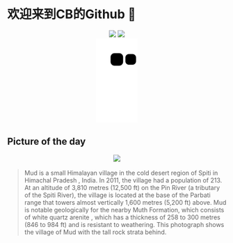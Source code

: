 
# 欢迎来到CB的Github 👋

<div align="center">
  <img height="137px" src="https://github-readme-stats.vercel.app/api?username=SuperCB&show_icons=true&theme=radical" />
  <img height="137px" src="https://github-readme-stats.vercel.app/api/top-langs/?username=SuperCB&hide_title=true&hide_border=true&layout=compact&langs_count=6&text_color=000&icon_color=fff" />
</div>


<div align="center">
    <img src="./contribution-snake/github-contribution-grid-snake.svg" />
</div>



## Picture of the day
<div align="center">
  <img width=400px src="https://upload.wikimedia.org/wikipedia/commons/thumb/1/19/Mudh_Towering_Range_Pin_Spiti_Himachal_Jun18_D72_7095.jpg/600px-Mudh_Towering_Range_Pin_Spiti_Himachal_Jun18_D72_7095.jpg" />
</div>

>Mud  is a small Himalayan village in the cold desert region of  Spiti  in  Himachal Pradesh , India. In 2011, the village had a population of 213. At an altitude of 3,810 metres (12,500 ft) on the Pin River (a tributary of the Spiti River), the village is located at the base of the Parbati range that towers almost vertically 1,600 metres (5,200 ft) above. Mud is notable geologically for the nearby Muth Formation, which consists of white quartz  arenite , which has a thickness of 258 to 300 metres (846 to 984 ft) and is resistant to weathering. This photograph shows the village of Mud with the tall rock strata behind.



